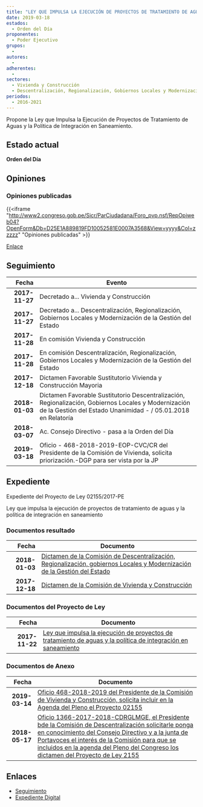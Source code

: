```yaml
---
title: "LEY QUE IMPULSA LA EJECUCIÓN DE PROYECTOS DE TRATAMIENTO DE AGUAS Y LA POLÍTICA DE INTEGRACIÓN EN SANEAMIENTO"
date: 2019-03-18
estados: 
  - Orden del Día
proponentes: 
  - Poder Ejecutivo
grupos: 
  - 
autores: 
  - 
adherentes: 
  - 
sectores: 
  - Vivienda y Construcción
  - Descentralización, Regionalización, Gobiernos Locales y Modernización de la Gestión del Estado
periodos: 
  - 2016-2021
---
```


Propone la Ley que Impulsa la Ejecución de Proyectos de Tratamiento de Aguas y la Política de Integración en Saneamiento.


## Estado actual

**Orden del Día**

## Opiniones

### Opiniones publicadas

{{<iframe "http://www2.congreso.gob.pe/Sicr/ParCiudadana/Foro_pvp.nsf/RepOpiweb04?OpenForm&Db=D25E1A889819FD10052581E0007A3568&View=yyyy&Col=zzzzz" "Opiniones publicadas" >}}

[Enlace](http://www2.congreso.gob.pe/Sicr/ParCiudadana/Foro_pvp.nsf/RepOpiweb04?OpenForm&Db=D25E1A889819FD10052581E0007A3568&View=yyyy&Col=zzzzz)

## Seguimiento

| Fecha | Evento |
|------:|--------|
| **2017-11-27** | Decretado a... Vivienda y Construcción|
| **2017-11-27** | Decretado a... Descentralización, Regionalización, Gobiernos Locales y Modernización de la Gestión del Estado|
| **2017-11-28** | En comisión Vivienda y Construcción|
| **2017-11-28** | En comisión Descentralización, Regionalización, Gobiernos Locales y Modernización de la Gestión del Estado|
| **2017-12-18** | Dictamen Favorable Sustitutorio Vivienda y Construcción Mayoria|
| **2018-01-03** | Dictamen Favorable Sustitutorio Descentralización, Regionalización, Gobiernos Locales y Modernización de la Gestión del Estado Unanimidad - / 05.01.2018 en Relatoría|
| **2018-03-07** | Ac. Consejo Directivo - pasa a la Orden del Día|
| **2019-03-18** | Oficio - 468-2018-2019-EOP-CVC/CR del Presidente de la Comisión de Vivienda, solicita priorización.-DGP para ser vista por la JP|


## Expediente

Expediente del Proyecto de Ley 02155/2017-PE

Ley que impulsa la ejecución de proyectos de tratamiento de aguas y la política de integración en saneamiento


### Documentos resultado

| Fecha | Documento |
|------:|--------|
| **2018-01-03** | [Dictamen de la Comisión de Descentralización, Regionalización, gobiernos Locales y Modernización de la Gestión del Estado](http://www.leyes.congreso.gob.pe/Documentos/2016_2021/Dictamenes/Proyectos_de_Ley/02155DC08MAY20180103.pdf) |
| **2017-12-18** | [Dictamen de la Comisión de Vivienda y Construcción](http://www.leyes.congreso.gob.pe/Documentos/2016_2021/Dictamenes/Proyectos_de_Ley/02155DC24MAY20171218.pdf) |

### Documentos del Proyecto de Ley

| Fecha | Documento |
|------:|--------|
| **2017-11-22** | [Ley que impulsa la ejecución de proyectos de tratamiento de aguas y la política de integración en saneamiento](http://www.leyes.congreso.gob.pe/Documentos/2016_2021/Proyectos_de_Ley_y_de_Resoluciones_Legislativas/PL0215520171122..pdf) |

### Documentos de Anexo

| Fecha | Documento |
|------:|--------|
| **2019-03-14** | [Oficio 468-2018-2019 del Presidente de la Comisión de Vivienda y Construcción, solicita incluir en la Agenda del Pleno el Proyecto 02155](http://www.leyes.congreso.gob.pe/Documentos/2016_2021/Oficios/Comisiones_Ordinarias/OFICIO-468-2018-2019-EOP-CVC-CR-7.pdf) |
| **2018-05-17** | [Oficio 1366-2017-2018-CDRGLMGE, el Presidente bde la Comisión de Descentralización solicitarle ponga en conocimiento del Consejo Directivo y a la junta de Portavoces el interés de la Comisión para que se incluidos en la agenda del Pleno del Congreso los dictamen del Proyecto de Ley 2155](http://www.leyes.congreso.gob.pe/Documentos/2016_2021/Oficios/Comisiones_Ordinarias/OFICIO-1366-2017-2018-CDRGLMGE.pdf) |

## Enlaces 

- [Seguimiento](http://www2.congreso.gob.pe/Sicr/TraDocEstProc/CLProLey2016.nsf/f7fff46988ca05b1052578e100829cc7/3470d297e514a614052581e00075ce66?OpenDocument)
- [Expediente Digital](http://www2.congreso.gob.pe/Sicr/TraDocEstProc/CLProLey2016.nsf/f7fff46988ca05b1052578e100829cc7/3470d297e514a614052581e00075ce66?OpenDocument&Click=05257FB7005EB655.eb71d0cf91d8294e05256cdf006b5706/$Body/0.1C6C)
